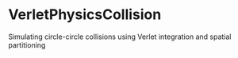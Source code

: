 # VerletPhysicsCollision
Simulating circle-circle collisions using Verlet integration and spatial partitioning
